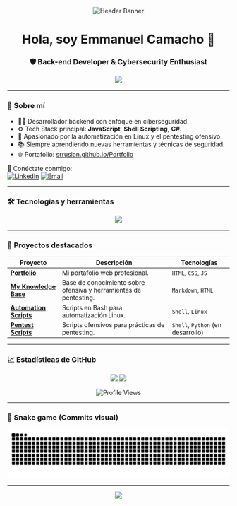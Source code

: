 <p align="center">
  <img src="./assets/banner_capsule_header.svg" alt="Header Banner" />
</p>
<!--ONLINE LINK DESIGN https://capsule-render.vercel.app/api?type=waving&color=gradient&height=200&section=header&text=%F0%9F%91%BE%20SrRusian%20%F0%9F%94%90&fontSize=45&fontAlignY=40&desc=Back-end%20Developer%20%26%20Cybersecurity%20Enthusiast&descAlignY=55&descAlign=62 -->

<h1 align="center">Hola, soy Emmanuel Camacho 👋</h1>
<h3 align="center">🛡️ Back-end Developer & Cybersecurity Enthusiast</h3>

<p align="center">
  <img src="https://readme-typing-svg.herokuapp.com/?lines=Back-end+developer;Automating+Linux+tasks+with+Bash;Hacking+the+impossible;Always+learning+something+new...&center=true&width=500&height=45">
</p>

---

### 🧠 Sobre mí

- 👨‍💻 Desarrollador backend con enfoque en ciberseguridad.
- ⚙️ Tech Stack principal: **JavaScript**, **Shell Scripting**, **C#**.
- 🐧 Apasionado por la automatización en Linux y el pentesting ofensivo.
- 📚 Siempre aprendiendo nuevas herramientas y técnicas de seguridad.
- 🌐 Portafolio: [srrusian.github.io/Portfolio](https://srrusian.github.io/Portfolio)

🔗 Conéctate conmigo:  
[![LinkedIn](https://img.shields.io/badge/LinkedIn-blue?logo=linkedin&logoColor=white)](https://www.linkedin.com/in/tuusuario)
[![Email](https://img.shields.io/badge/Email-D14836?logo=gmail&logoColor=white)](mailto:sr.rusian@gmail.com)

---

### 🛠 Tecnologías y herramientas

<p align="center">
  <img src="https://skillicons.dev/icons?i=js,nodejs,bash,linux,html,css,git,github,vscode,docker,mysql" />
</p>

---

### 📂 Proyectos destacados

| Proyecto                                                                 | Descripción                                                       | Tecnologías                       |
| ------------------------------------------------------------------------ | ----------------------------------------------------------------- | --------------------------------- |
| [**Portfolio**](https://github.com/SrRusian/Portfolio)                   | Mi portafolio web profesional.                                    | `HTML`, `CSS`, `JS`               |
| [**My Knowledge Base**](https://github.com/SrRusian/My_Knowledge_Base)   | Base de conocimiento sobre ofensiva y herramientas de pentesting. | `Markdown`, `HTML`                |
| [**Automation Scripts**](https://github.com/SrRusian/Automation_Scripts) | Scripts en Bash para automatización Linux.                        | `Shell`, `Linux`                  |
| [**Pentest Scripts**](https://github.com/SrRusian/Pentest_Scripts)       | Scripts ofensivos para prácticas de pentesting.                   | `Shell`, `Python` (en desarrollo) |

---

### 📈 Estadísticas de GitHub

<p align="center">
  <img src="https://github-readme-stats.vercel.app/api?username=SrRusian&show_icons=true&theme=radical" />
  <img src="https://github-readme-stats.vercel.app/api/top-langs/?username=SrRusian&layout=compact&theme=radical" />
</p>

<p align="center">
  <img src="https://komarev.com/ghpvc/?username=SrRusian&label=Profile+views" alt="Profile Views" />
</p>

---

### 🐍 Snake game (Commits visual)

![Snake animation](https://github.com/SrRusian/SrRusian/blob/output/github-contribution-grid-snake.svg)

---

<p align="center">
  <img src="https://capsule-render.vercel.app/api?type=waving&color=gradient&height=100&section=footer"/>
</p>
